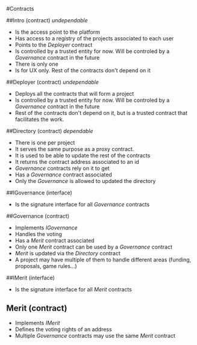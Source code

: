 #Contracts

##Intro (contract) _undependable_
- Is the access point to the platform
- Has access to a registry of the projects associated to each user
- Points to the _Deployer_ contract
- Is controlled by a trusted entity for now. Will be controled by a _Governance_ contract in the future
- There is only one
- Is for UX only. Rest of the contracts don't depend on it

##Deployer (contract) _undependable_
- Deploys all the contracts that will form a project
- Is controlled by a trusted entity for now. Will be controled by a _Governance_ contract in the future
- Rest of the contracts don't depend on it, but is a trusted contract that facilitates the work.

##Directory (contract) _dependable_
- There is one per project
- It serves the same purpose as a proxy contract.
- It is used to be able to update the rest of the contracts
- It returns the contract address associated to an id
- _Governance_ contracts rely on it to get
- Has a _Governance_ contract associated
- Only the _Governance_ is allowed to updated the directory

##IGovernance (interface)
- Is the signature interface for all _Governance_ contracts

##Governance (contract)
- Implements _IGovernance_
- Handles the voting
- Has a _Merit_ contract associated
- Only one _Merit_ contract can be used by a _Governance_ contract
- _Merit_ is updated via the _Directory_ contract
- A project may have multiple of them to handle different areas (funding, proposals, game rules...)

##IMerit (interface)
- Is the signature interface for all _Merit_ contracts

## Merit (contract)
- Implements _IMerit_
- Defines the voting rights of an address
- Multiple _Governance_ contracts may use the same _Merit_ contract





